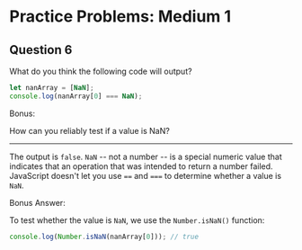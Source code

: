 # Practice Problems: Medium 1

## Question 6

What do you think the following code will output?

```js
let nanArray = [NaN];
console.log(nanArray[0] === NaN);
```

Bonus:

How can you reliably test if a value is NaN?

---

The output is `false`. `NaN` -- not a number -- is a special numeric value that indicates that an operation that was intended to return a number failed. JavaScript doesn't let you use `==` and `===` to determine whether a value is `NaN`.

Bonus Answer:

To test whether the value is `NaN`, we use the `Number.isNaN()` function:

```js
console.log(Number.isNaN(nanArray[0])); // true
```
